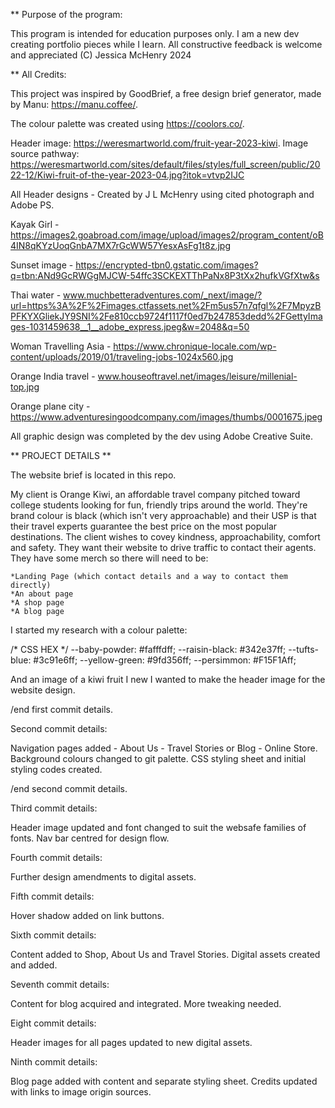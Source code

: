 ** Purpose of the program:

This program is intended for education purposes only. I am a new dev creating portfolio pieces while I learn. All constructive feedback is welcome and appreciated (C) Jessica McHenry 2024

** All Credits:

This project was inspired by GoodBrief, a free design brief generator, made by Manu: https://manu.coffee/.

The colour palette was created using https://coolors.co/.

Header image: https://weresmartworld.com/fruit-year-2023-kiwi.
Image source pathway: https://weresmartworld.com/sites/default/files/styles/full_screen/public/2022-12/Kiwi-fruit-of-the-year-2023-04.jpg?itok=vtvp2IJC

All Header designs - Created by J L McHenry using cited photograph and Adobe PS.

Kayak Girl - https://images2.goabroad.com/image/upload/images2/program_content/oB4IN8qKYzUoqGnbA7MX7rGcWW57YesxAsFg1t8z.jpg

Sunset image - https://encrypted-tbn0.gstatic.com/images?q=tbn:ANd9GcRWGgMJCW-54ffc3SCKEXTThPaNx8P3tXx2hufkVGfXtw&s

Thai water - www.muchbetteradventures.com/_next/image/?url=https%3A%2F%2Fimages.ctfassets.net%2Fm5us57n7qfgl%2F7MpyzBPFKYXGliekJY9SNI%2Fe810ccb9724f1117f0ed7b247853dedd%2FGettyImages-1031459638__1__adobe_express.jpeg&w=2048&q=50

Woman Travelling Asia - https://www.chronique-locale.com/wp-content/uploads/2019/01/traveling-jobs-1024x560.jpg

Orange India travel - www.houseoftravel.net/images/leisure/millenial-top.jpg

Orange plane city - https://www.adventuresingoodcompany.com/images/thumbs/0001675.jpeg



All graphic design was completed by the dev using Adobe Creative Suite.

** PROJECT DETAILS **

The website brief is located in this repo.

My client is Orange Kiwi, an affordable travel company pitched toward college students looking for fun, friendly trips around the world. They're brand colour is black (which isn't very approachable) and their USP is that their travel experts guarantee the best price on the most popular destinations. The client wishes to covey kindness, approachability, comfort and safety. They want their website to drive traffic to contact their agents. They have some merch so there will need to be:

    *Landing Page (which contact details and a way to contact them directly)
    *An about page
    *A shop page
    *A blog page

I started my research with a colour palette:

/* CSS HEX */
--baby-powder: #fafffdff;
--raisin-black: #342e37ff;
--tufts-blue: #3c91e6ff;
--yellow-green: #9fd356ff;
--persimmon: #F15F1Aff;

And an image of a kiwi fruit I new I wanted to make the header image for the website design.

/end first commit details.

Second commit details:

Navigation pages added - About Us - Travel Stories or Blog - Online Store.
Background colours changed to git palette.
CSS styling sheet and initial styling codes created.

/end second commit details.

Third commit details:

Header image updated and font changed to suit the websafe families of fonts.
Nav bar centred for design flow.

Fourth commit details:

Further design amendments to digital assets.

Fifth commit details:

Hover shadow added on link buttons.

Sixth commit details:

Content added to Shop, About Us and Travel Stories. Digital assets created and added.

Seventh commit details:

Content for blog acquired and integrated. More tweaking needed.

Eight commit details:

Header images for all pages updated to new digital assets.

Ninth commit details:

Blog page added with content and separate styling sheet. Credits updated with links to image origin sources.